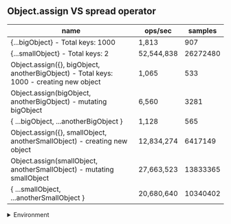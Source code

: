 ## Object.assign VS spread operator

|name|ops/sec|samples|
|-|-|-|
|{...bigObject} - Total keys: 1000|1,813|907|
|{...smallObject} - Total keys: 2|52,544,838|26272480|
|Object.assign({}, bigObject, anotherBigObject) - Total keys: 1000 - creating new object|1,065|533|
|Object.assign(bigObject, anotherBigObject) - mutating bigObject|6,560|3281|
|{ ...bigObject, ...anotherBigObject }|1,128|565|
|Object.assign({}, smallObject, anotherSmallObject) - creating new object|12,834,274|6417149|
|Object.assign(smallObject, anotherSmallObject) - mutating smallObject|27,663,523|13833365|
|{ ...smallObject, ...anotherSmallObject }|20,680,640|10340402|


<details>
<summary>Environment</summary>

* __Machine:__ linux x64 | 4 vCPUs | 7.6GB Mem
* __Run:__ Tue Oct 29 2024 19:23:12 GMT+0000 (Coordinated Universal Time)
* __Node:__ `v20.17.0`
</details>

<!--
{"environment":{"platform":"linux","arch":"x64","cpus":4,"totalMemory":7.597877502441406},"benchmarks":[{"name":"{...bigObject} - Total keys: 1000","opsSec":1813.6018563572702,"samples":907},{"name":"{...smallObject} - Total keys: 2","opsSec":52544838.726512216,"samples":26272480},{"name":"Object.assign({}, bigObject, anotherBigObject) - Total keys: 1000 - creating new object","opsSec":1065.3645164581199,"samples":533},{"name":"Object.assign(bigObject, anotherBigObject) - mutating bigObject","opsSec":6560.4844362484455,"samples":3281},{"name":"{ ...bigObject, ...anotherBigObject }","opsSec":1128.2014618447797,"samples":565},{"name":"Object.assign({}, smallObject, anotherSmallObject) - creating new object","opsSec":12834274.436272135,"samples":6417149},{"name":"Object.assign(smallObject, anotherSmallObject) - mutating smallObject","opsSec":27663523.79759186,"samples":13833365},{"name":"{ ...smallObject, ...anotherSmallObject }","opsSec":20680640.126607638,"samples":10340402}]}-->
